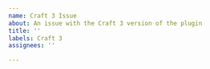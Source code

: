 ```yaml
---
name: Craft 3 Issue
about: An issue with the Craft 3 version of the plugin
title: ''
labels: Craft 3
assignees: ''

---
```



